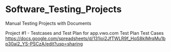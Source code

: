 # Software_Testing_Projects
Manual Testing Projects with Documents



Project #1 - Testcases and Test Plan for app.vwo.com
Test Plan
Test Cases
https://docs.google.com/spreadsheets/d/131ioi2JfTWLR9f_HqS8kIMrqMu1bp30ai2_YS-PSCzA/edit?usp=sharing
